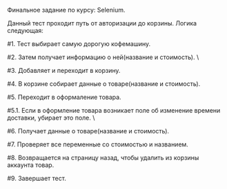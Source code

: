 Финальное задание по курсу: Selenium.

Данный тест проходит путь от авторизации до корзины.
Логика следующая:

#1. Тест выбирает самую дорогую кофемашину.

#2. Затем получает информацию о ней(название и стоимость). \

#3. Добавляет и переходит в корзину.

#4. В корзине собирает данные о товаре(название и стоимость).

#5. Переходит в оформаление товара.

  #5.1. Если в оформление товара возникает поле об изменение времени доставки, убирает это поле. \

#6. Получает данные о товаре(название и стоимость).

#7. Проверяет все переменные со стоимостью и названием.

#8. Возвращается на страницу назад, чтобы удалить из корзины аккаунта товар.

#9. Завершает тест.
